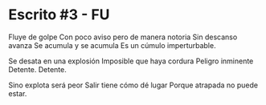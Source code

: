 # Escrito #3 - FU
Fluye de golpe
Con poco aviso pero de manera notoria
Sin descanso avanza
Se acumula y se acumula
Es un cúmulo imperturbable.

Se desata en una explosión
Imposible que haya cordura
Peligro inminente
Detente. Detente.

Sino explota será peor
Salir tiene cómo dé lugar
Porque atrapada no puede estar.

